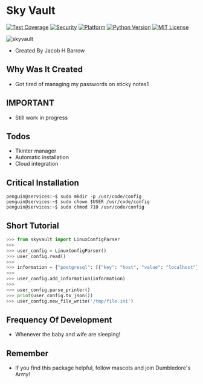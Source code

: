 # Sky Vault
[![Test Coverage](https://img.shields.io/badge/Test%20Coverage-100%25-success)](https://github.com/jacob-h-barrow/Penguin-Services)
[![Security](https://img.shields.io/badge/Secure-True-informational)](https://github.com/jacob-h-barrow/Penguin-Services)
[![Platform](https://img.shields.io/badge/Platform-Ubuntu%2020%2B-critical)](https://github.com/jacob-h-barrow/Penguin-Services)
[![Python Version](https://img.shields.io/badge/Python-3.8%2B-critical)](https://github.com/jacob-h-barrow/Penguin-Services)
[![MIT License](https://img.shields.io/badge/License-MIT-lightgrey)](https://github.com/jacob-h-barrow/Penguin-Services/blob/main/Penguin-Services.png)

![skyvault](https://user-images.githubusercontent.com/117854828/205438474-5aaf5b90-034b-421a-801e-8c1e12a387bd.png)

- Created By Jacob H Barrow

## Why Was It Created
- Got tired of managing my passwords on sticky notes1

## IMPORTANT
- Still work in progress

## Todos
- Tkinter manager
- Automatic installation
- Cloud integration

## Critical Installation
``` console
penguin@services:~$ sudo mkdir -p /usr/code/config
penguin@services:~$ sudo chown $USER /usr/code/config
penguin@services:~$ sudo chmod 710 /usr/code/config
```

## Short Tutorial
``` python
>>> from skyvault import LinuxConfigParser
>>>
>>> user_config = LinuxConfigParser()
>>> user_config.read()
>>> 
>>> information = {"postgresql": [{"key": "host", "value": "localhost"}, {"key": "port", "value": "1337"}]}
>>>
>>> user_config.add_information(information)
>>>  
>>> user_config.parse_printer() 
>>> print(user_config.to_json())
>>> user_config.new_file_write('/tmp/file.ini')
```
## Frequency Of Development
- Whenever the baby and wife are sleeping!

## Remember
- If you find this package helpful, follow mascots and join Dumbledore's Army!
